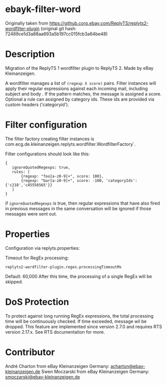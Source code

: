# ebayk-filter-word

Originally taken from https://github.corp.ebay.com/ReplyTS/replyts2-wordfilter-plugin
(original git hash: 72489ce1d3a88aa693a5b197cc015fcb3a64be48)

# Description

Migration of the ReplyTS 1 wordfilter plugin to ReplyTS 2. Made by eBay Kleinanzeigen.

A wordfilter manages a list of `(regexp X score)` pairs. Filter instances will apply their regular expressions against
each incoming mail, including subject and body . If the pattern matches, the message is assigned a score. Optional a rule can assigned by category ids. These ids are provided via custom headers ('categoryid').

# Filter configuration

The filter factory creating filter instances is com.ecg.de.kleinanzeigen.replyts.wordfilter.WordfilterFactory`.

Filter configurations should look like this:
 ```
 {
    ignoreQuotedRegexps: true,
    rules: [
        {regexp: "foo[a-z0-9]+", score: 100},
        {regexp: "bar[a-z0-9]+", score: -100, 'categoryIds': {'c218','c45556565'}}
    ]
 }
 ```

if `ignoreQuotedRegexps` is true, then regular expressions that have also fired in previous messages in the same conversation will be ignored if those messages were sent out.

# Properties

Configuration via replyts.properties:

Timeout for RegEx processing:
 ```
replyts2-wordfilter-plugin.regex.processingTimeoutMs
 ```

Default: 60,000
After this time, the processing of a single RegEx will be skipped.

# DoS Protection
To protect against long running RegEx expressions, the total processing time will be continuously checked. If time exceeded, message wil be dropped.
This feature are implemented since version 2.7.0 and requires RTS version 2.17.x. See RTS documentation for more.  

# Contributor
André Charton from eBay Kleinanzeigen Germany: acharton@ebay-kleinanzeigen.de
Swen Moczarski from eBay Kleinanzeigen Germany: smoczarski@ebay-kleinanzeigen.de
